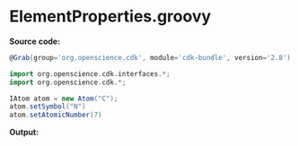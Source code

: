 # ElementProperties.groovy
**Source code:**
```groovy
@Grab(group='org.openscience.cdk', module='cdk-bundle', version='2.8')

import org.openscience.cdk.interfaces.*;
import org.openscience.cdk.*;

IAtom atom = new Atom("C");
atom.setSymbol("N")
atom.setAtomicNumber(7)
```
**Output:**
```plain
```
